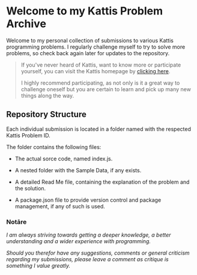 # Welcome to my Kattis Problem Archive

Welcome to my personal collection of submissions to various Kattis programming problems. I regularly challenge myself to try to solve more problems, so check back again later for updates to the repository.

>If you've never heard of Kattis, want to know more or participate yourself, you can visit the Kattis homepage by [clicking here].
>
> I highly recommend participating, as not only is it a great way to challenge oneself but you are certain to learn and pick up many new things along the way.

[clicking here]:https://open.kattis.com/

## Repository Structure

Each individual submission is located in a folder named with the respected Kattis Problem ID.

The folder contains the following files:

- The actual sorce code, named index.js.

- A nested folder with the Sample Data, if any exists.

- A detailed Read Me file, containing the explanation of the problem and the solution.

- A package.json file to provide version control and package management, if any of such is used.

### Notāre 
*I am always striving towards getting a deeper knowledge, a better understanding and a wider experience with programming.*

*Should you therefor have any suggestions, comments or general criticism regarding my submissions, please leave a comment as critique is something I value greatly.*
